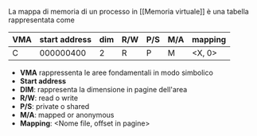 La mappa di memoria di un processo in [[Memoria virtuale]] è una tabella rappresentata come

| VMA | start address | dim | R/W | P/S | M/A | mapping |
| --- | ------------- | --- | --- | --- | --- | ------- |
| C   | 000000400     | 2   | R   | P   | M   | <X, 0>        |

- **VMA** rappressenta le aree fondamentali in modo simbolico
- **Start address**
- **DIM**: rappresenta la dimensione in pagine dell'area
- **R/W**: read o write
- **P/S**: private o shared
- **M/A**: mapped or anonymous
- **Mapping**: <Nome file, offset in pagine>